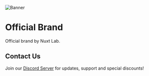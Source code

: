 ![Banner](https://nuxtlab.net/api/files/github_banner-K00eZM3AJl3ek01AFl7AyG8haViBYN.png)

# Official Brand

Official brand by Nuxt Lab.

## Contact Us

Join our [Discord Server](https://discord.gg/fcNrD3XNdv) for updates, support and special discounts!
